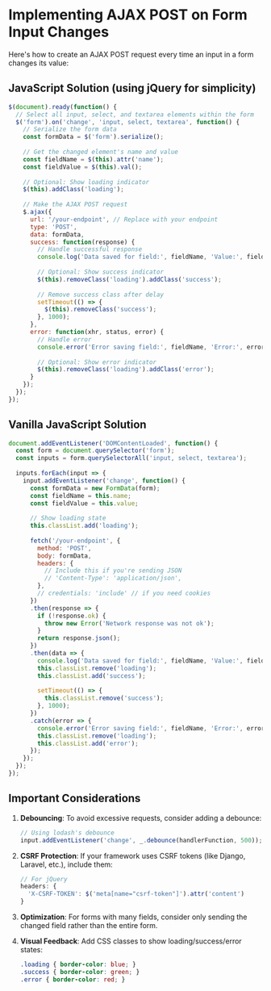 # Implementing AJAX POST on Form Input Changes

Here's how to create an AJAX POST request every time an input in a form changes its value:

## JavaScript Solution (using jQuery for simplicity)

```javascript
$(document).ready(function() {
  // Select all input, select, and textarea elements within the form
  $('form').on('change', 'input, select, textarea', function() {
    // Serialize the form data
    const formData = $('form').serialize();
    
    // Get the changed element's name and value
    const fieldName = $(this).attr('name');
    const fieldValue = $(this).val();
    
    // Optional: Show loading indicator
    $(this).addClass('loading');
    
    // Make the AJAX POST request
    $.ajax({
      url: '/your-endpoint', // Replace with your endpoint
      type: 'POST',
      data: formData,
      success: function(response) {
        // Handle successful response
        console.log('Data saved for field:', fieldName, 'Value:', fieldValue);
        
        // Optional: Show success indicator
        $(this).removeClass('loading').addClass('success');
        
        // Remove success class after delay
        setTimeout(() => {
          $(this).removeClass('success');
        }, 1000);
      },
      error: function(xhr, status, error) {
        // Handle error
        console.error('Error saving field:', fieldName, 'Error:', error);
        
        // Optional: Show error indicator
        $(this).removeClass('loading').addClass('error');
      }
    });
  });
});
```

## Vanilla JavaScript Solution

```javascript
document.addEventListener('DOMContentLoaded', function() {
  const form = document.querySelector('form');
  const inputs = form.querySelectorAll('input, select, textarea');
  
  inputs.forEach(input => {
    input.addEventListener('change', function() {
      const formData = new FormData(form);
      const fieldName = this.name;
      const fieldValue = this.value;
      
      // Show loading state
      this.classList.add('loading');
      
      fetch('/your-endpoint', {
        method: 'POST',
        body: formData,
        headers: {
          // Include this if you're sending JSON
          // 'Content-Type': 'application/json',
        },
        // credentials: 'include' // if you need cookies
      })
      .then(response => {
        if (!response.ok) {
          throw new Error('Network response was not ok');
        }
        return response.json();
      })
      .then(data => {
        console.log('Data saved for field:', fieldName, 'Value:', fieldValue);
        this.classList.remove('loading');
        this.classList.add('success');
        
        setTimeout(() => {
          this.classList.remove('success');
        }, 1000);
      })
      .catch(error => {
        console.error('Error saving field:', fieldName, 'Error:', error);
        this.classList.remove('loading');
        this.classList.add('error');
      });
    });
  });
});
```

## Important Considerations

1. **Debouncing**: To avoid excessive requests, consider adding a debounce:
   ```javascript
   // Using lodash's debounce
   input.addEventListener('change', _.debounce(handlerFunction, 500));
   ```

2. **CSRF Protection**: If your framework uses CSRF tokens (like Django, Laravel, etc.), include them:
   ```javascript
   // For jQuery
   headers: {
     'X-CSRF-TOKEN': $('meta[name="csrf-token"]').attr('content')
   }
   ```

3. **Optimization**: For forms with many fields, consider only sending the changed field rather than the entire form.

4. **Visual Feedback**: Add CSS classes to show loading/success/error states:
   ```css
   .loading { border-color: blue; }
   .success { border-color: green; }
   .error { border-color: red; }
   ```
